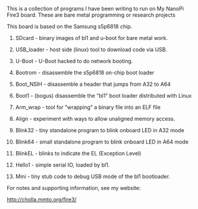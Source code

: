 This is a collection of programs I have been writing to run on My NanoPi Fire3 board.
These are bare metal programming or research projects

This board is based on the Samsung s5p6818 chip.

1. SDcard - binary images of bl1 and u-boot for bare metal work.
1. USB_loader - host side (linux) tool to download code via USB.
1. U-Boot - U-Boot hacked to do network booting.

1. Bootrom - disassemble the s5p6818 on-chip boot loader
1. Boot_NSIH - disassemble a header that jumps from A32 to A64
1. Boot1 - (bogus) disassemble the "bl1" boot loader distributed with Linux
1. Arm_wrap - tool for "wrapping" a binary file into an ELF file

1. Align - experiment with ways to allow unaligned memory access.
1. Blink32 - tiny standalone program to blink onboard LED in A32 mode
1. Blink64 - small standalone program to blink onboard LED in A64 mode
1. BlinkEL - blinks to indicate the EL (Exception Level)
1. Hello1 - simple serial IO, loaded by bl1.
1. Mini - tiny stub code to debug USB mode of the bl1 bootloader.

For notes and supporting information, see my website:

http://cholla.mmto.org/fire3/

